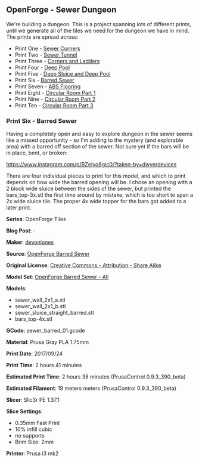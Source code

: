 ## OpenForge - Sewer Dungeon

We're building a dungeon. This is a project spanning lots of different prints, until
we generate all of the tiles we need for the dungeon we have in mind. The prints
are spread across:

 - Print One - [Sewer Corners](http://www.dwyerdevices.com/2017/09/24/sewer-dungeon-print-one/)
 - Print Two - [Sewer Tunnel](http://www.dwyerdevices.com/2017/09/24/sewer-dungeon-print-two/)
 - Print Three - [Corners and Ladders](http://www.dwyerdevices.com/2017/09/24/sewer-dungeon-print-three/)
 - Print Four - [Deep Pool](http://www.dwyerdevices.com/2017/09/24/sewer-dungeon-print-4/)
 - Print Five - [Deep Sluice and Deep Pool](http://www.dwyerdevices.com/2017/09/29/sewer-dungeon-print-five/)
 - Print Six - [Barred Sewer](http://www.dwyerdevices.com/2017/09/29/sewer-dungeon-print-six/)
 - Print Seven - [ABS Flooring](http://www.dwyerdevices.com/2017/09/29/sewer-dungeon-print-seven/)
 - Print Eight - [Circular Room Part 1](http://www.dwyerdevices.com/2017/10/02/sewer-dungeon-print-eight/)
 - Print Nine - [Circular Room Part 2](http://www.dwyerdevices.com/2017/10/03/sewer-dungeon-print-nine/)
 - Print Ten - [Circular Room Part 3](http://www.dwyerdevices.com/2017/10/05/sewer-dungeon-print-ten/)
 
### Print Six - Barred Sewer

Having a completely open and easy to explore dungeon in the sewer seems like a missed opportunity - so
I'm adding to the mystery (and explorable area) with a barred off section of the sewer. Not sure yet
if the bars will be in place, bent, or broken:

https://www.instagram.com/p/BZeIyo6gic0/?taken-by=dwyerdevices

There are four individual pieces to print for this model, and which to print depends on how wide the
barred opening will be. I chose an opening with a 2 block wide sluice between the sides of the sewer,
but printed the bars_top-3x.stl the first time around by mistake, which is too short to span a 2x wide 
sluice tile. The proper 4x wide topper for the bars got added to a later print.


**Series**: OpenForge Tiles

**Blog Post**: -

**Maker**: [devonjones](https://www.thingiverse.com/devonjones)

**Source**: [OpenForge Barred Sewer](https://www.thingiverse.com/thing:947965)

**Original License**: [Creative Commons - Attribution - Share Alike](http://creativecommons.org/licenses/by-sa/3.0/)

**Model Set**: [OpenForge Barred Sewer - All](https://www.thingiverse.com/thing:947965/zip)

**Models**:

 - sewer_wall_2x1_a.stl
 - sewer_wall_2x1_b.stl
 - sewer_sluice_straight_barred.stl
 - bars_top-4x.stl

**GCode**: sewer_barred_01.gcode

**Material**: Prusa Gray PLA 1.75mm

**Print Date**: 2017/09/24

**Print Time**: 2 hours 41 minutes

**Estimated Print Time**: 2 hours 38 minutes (PrusaControl 0.9.3_390_beta)

**Estimated Filament**: 19 meters meters (PrusaControl  0.9.3_390_beta)

**Slicer**: Slic3r PE 1.37.1

**Slice Settings**:

 - 0.35mm Fast Print
 - 10% infill cubic
 - no supports
 - Brim Size: 2mm

**Printer**: Prusa i3 mk2